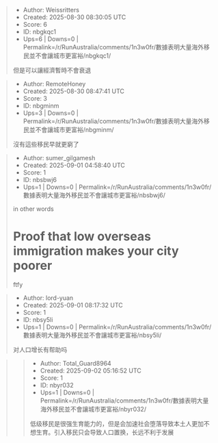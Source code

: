 > - Author: Weissritters
> - Created: 2025-08-30 08:30:05 UTC
> - Score: 6
> - ID: nbgkqc1
> - Ups=6 | Downs=0 | Permalink=/r/RunAustralia/comments/1n3w0fr/數據表明大量海外移民並不會讓城市更富裕/nbgkqc1/
>
> 但是可以讓經濟暫時不會衰退

> - Author: RemoteHoney
> - Created: 2025-08-30 08:47:41 UTC
> - Score: 3
> - ID: nbgminm
> - Ups=3 | Downs=0 | Permalink=/r/RunAustralia/comments/1n3w0fr/數據表明大量海外移民並不會讓城市更富裕/nbgminm/
>
> 沒有這些移民早就更窮了

> - Author: sumer_gilgamesh
> - Created: 2025-09-01 04:58:40 UTC
> - Score: 1
> - ID: nbsbwj6
> - Ups=1 | Downs=0 | Permalink=/r/RunAustralia/comments/1n3w0fr/數據表明大量海外移民並不會讓城市更富裕/nbsbwj6/
>
> in other words
> 
> # Proof that low overseas immigration makes your city poorer
> 
> ftfy

> - Author: lord-yuan
> - Created: 2025-09-01 08:17:32 UTC
> - Score: 1
> - ID: nbsy5li
> - Ups=1 | Downs=0 | Permalink=/r/RunAustralia/comments/1n3w0fr/數據表明大量海外移民並不會讓城市更富裕/nbsy5li/
>
> 对人口增长有帮助吗

>> - Author: Total_Guard8964
>> - Created: 2025-09-02 05:16:52 UTC
>> - Score: 1
>> - ID: nbyr032
>> - Ups=1 | Downs=0 | Permalink=/r/RunAustralia/comments/1n3w0fr/數據表明大量海外移民並不會讓城市更富裕/nbyr032/
>>
>> 低级移民是很强生育能力的，但是会加速社会堕落导致本土人更加不想生育。引入移民只会导致人口置换，长远不利于发展
